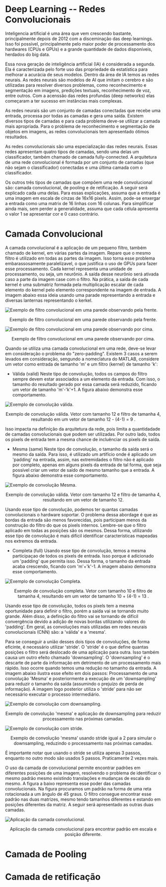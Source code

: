# Deep Learning -- Redes Convolucionais

Inteligencia artificial é uma área que vem crescendo bastante, principalmente depois de 2012 com a disceminação das deep learnings. Isso foi possível, principalmente pelo maior poder de processamento dos hardwares (CPUs e GPUs) e a grande quantidade de dados disponíveis, herdados do big data. 

Essa nova geração de inteligência artificial (IA) é considerada a segunda. Ela é caracterizada pelo forte uso das propriedade da estatística para melhorar a acurácia de seus modelos. Dentro da área de IA temos as redes neurais. As redes neurais são modelos de AI que imitam o cerebro e são utilizadas para resolver diversos problemas, como reconhecimento e segmentação em imagens, predições textuais, reconhecimento de voz, entre outros. Com a acenssão das redes profundas (deep networks) elas começaram a ter sucesso em instâncias mais complexas.

As redes neurais são um conjunto de camadas conectadas que recebe uma entrada, processa por todas as camadas e gera uma saída. Existem diversos tipos de camadas e para cada problema deve-se utilizar a camada mais apropriada. Para o problema de reconhecimento e segmentação de objetos em imagens, as redes convolucionais tem apresentado ótimos resultados.

As redes convolucionais são uma especialização das redes neurais. Essas redes apresentam quatro tipos de camadas, sendo uma delas um classificador, também chamado de camada fully-connected. A arquitetura de uma rede convolucional é formada por um conjunto de camadas (que não sejam o classificador) conectadas e uma última camada com o classificador.

Os outros três tipos de camadas que compõem uma rede convolucional são: camada convolucional, de pooling e de retificação. A seguir será explicado cada uma delas. Para essas explicações, assuma que a entrada é uma imagem em escala de cinzas de 16x16 pixels. Assim, pode-se enxergar a entrada como uma matrix de 16 linhas com 16 colunas. Para simplificar ainda mais, sem perder a generalidade, assuma que cada célula apresenta o valor 1 se apresentar cor e 0 caso contrário.

# Camada Convolucional

A camada convolucional é a aplicação de um pequeno filtro, também chamado de kernel, em várias partes da imagem. Repare que o mesmo filtro é utilizado em todas as partes da imagem. Isso torna esse problema embarassosamente paralelizavel, o que justifica o uso de GPUs para fazer esse processamento. Cada kernel representa uma unidade de processamento, ou seja, um neurônio. A saída desse neurônio será ativada caso a parte da imagem case com o filtro. Na prática, a saída de cada kernel é uma submatriz formada pela multiplicação escalar de cada elemento do kernel pelo elemento correspondente na imagem de entrada.
A imagem abaixo essa ideia usando uma parade representando a entrada e diversas lanternas representando o kerkel.

![Exemplo de filtro convolucional em uma parede observando pela frente.](figs/conv_wall_front.png)
<p align="center"> Exemplo de filtro convolucional em uma parede observando pela frente. </p>

![Exemplo de filtro convolucional em uma parede observando por cima.](figs/conv_wall_top.png)
<p align="center"> Exemplo de filtro convolucional em uma parede observando por cima. </p>


Quando se utiliza uma camada convolucional em uma rede, deve-se levar em consideração o problema do "zero-padding". Existem 3 casos a serem levados em consideração, sengundo a nomeclatura do MATLAB, considere um vetor como entrada de tamanho 'm' e um filtro (kernel) de tamanho 'k':
 - Válida (valid)
Neste tipo de convolução, todos os campos do filtro sempre devem estar associados a um elemento da entrada. Com isso, o tamanho do resultado gerado por essa camada será reduzido, ficando um vetor de tamanho 'm'-'k'+1. A figura abaixo demonstra esse comportamento.

![Exemplo de convolução válida.](figs/convolution_valid.png)
<p align="center"> Exemplo de convolução válida. Vetor com tamanho 12 e filtro de tamanha 4, resultando em um vetor de tamanho 12 - (4-1) = 9 .</p>

Isso impacta na definição da arquitetura da rede, pois limita a quantidadade de camadas convolucionais que podem ser utilizadas. Por outro lado, todos os pixels de entrada tem a mesma chance de incluênciar os pixels de saída.

 - Mesma (same)
Neste tipo de convolução, o tamanho da saída será o mesmo da saída. Para isso, é utilizado um artifício onde é aplicado um 'padding' na entrada, assim, nas extremidades o filtro não é aplicado por completo, apenas em alguns pixels da entrada de tal forma, que seja possível criar um vetor de saído de mesmo tamanho que a entrada. A figura abaixo demonstra esse comportamento.

![Exemplo de convolução Mesma.](figs/convolution_same.png)
<p align="center"> Exemplo de convolução válida. Vetor com tamanho 12 e filtro de tamanha 4, resultando em um vetor de tamanho 12.</p>

Usando esse tipo de convolução, podemos ter quantas camadas convolucionais o hardware soportar. O problema dessa abordage é que as bordas da entrada são menos favorecidas, pois participam menos da construção do filtro do que os pixels internos. Lembre-se que o filtro aplicado em todas as posições são os mesmos. Dessa forma, utilizando esse tipo de convolução é mais difícil identificar características mapeadas nos extremos da entrada.

 - Completa (full)
Usando esse tipo de convolução, temos a mesma participaçao de todos os pixels de entrada. Isso porque é adicionado um 'padding' que permita isso. Dessa forma, o tamanho da entrada acaba crescendo, ficando com 'm'+'k'-1. A imagem abaixo demonstra esse comportamento.

![Exemplo de convolução Completa.](figs/convolution_complete.png)
<p align="center"> Exemplo de convolução completa. Vetor com tamanho 10 e filtro de tamanha 4, resultando em um vetor de tamanho 10 + (4-1) = 13 .</p>

Usando esse tipo de convolução, todos os pixels tem a mesma oportunidade para definir o filtro, porém a saída vai se tornando muito grande. Além disso, a definição do filtro vai se tornando de difícil convergência devido a adição de novas bordas utilizando valores do 'padding'. Em geral, as convoluções mais utilizadas em redes neurais convolucionais (CNN) são: a 'válida' e a 'mesma'.

Para se conseguir a união desses dois tipos de convoluções, de forma eficinte, é necessário utilizar 'stride'. O 'stride' é o que define quantas posições o filtro será deslocado de uma aplicação para outra. Isso também causa um outro efeito chamado 'downsampling'.
O 'downsampling' é o descarte de parte da informação em detrimento de um processamento mais rápido. Isso ocorre quando temos uma redução no tamanho da entrada. A imagem abaixo ilustra esse efeito em dois passos: Processamento de uma convolução 'Mesma' e posteriormente a execução de um 'downsampling' para reduzir o tamanho da saída (assumindo o prejuízo de perda de informação). A imagem logo posterior utiliza o 'stride' para não ser necessário executar o processo intermediário. 

![Exemplo de convolução com downsampling.](figs/convolution_after_downsampling.png)
<p align="center"> Exemplo de convolução 'mesma' e aplicação de downsampling para reduzir processamento nas próximas camadas.</p>

![Exemplo de convolução com stride.](figs/convolution_with_stride.png)
<p align="center"> Exemplo de convolução 'mesma' usando stride igual a 2 para simular o downsampling, reduzindo o processamento nas próximas camadas.</p>

É importante notar que usando o stride se utiliza apenas 3 passos, enquanto no outro modo são usados 5 passos. Praticamente 2 vezes mais. 

O uso da camada de convolucional permite encontrar padrões em diferentes posições de uma imagem, resolvendo o problema de identificar o mesmo padrão mesmo existindo translações e mudanças de escala do mesmo. A figura a baixo representa esse poder das camadas convolucionais.
Na figura procuramos um padrão na forma de uma reta rotacionada a um ângulo de 45 graus. O filtro consegue encontrar esse padrão nas duas matrizes, mesmo tendo tamanhos diferentes e estando em posições diferentes da matriz. A seguir será apresentado as outras duas camadas.

![Aplicação da camada convolucional.](figs/apply_conv.png)
<p align="center"> Aplicação da camada convolucional para encontrar padrão em escala e posição diferente.</p>

# Camada de Pooling

# Camada de retificação
